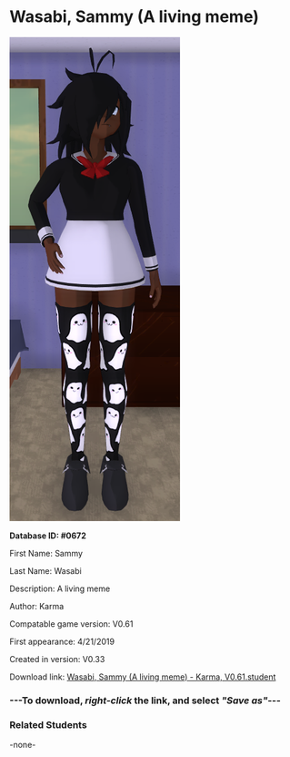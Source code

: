 # Wasabi, Sammy (A living meme)

<img src="../../Files/Images/Wasabi, Sammy (A living meme).png" title="Wasabi, Sammy (A living meme) - Karma, V0.61">

**Database ID: #0672**

First Name: Sammy

Last Name: Wasabi

Description: A living meme

Author: Karma

Compatable game version: V0.61

First appearance: 4/21/2019

Created in version: V0.33

Download link: <a href="https://raw.githubusercontent.com/Arbiter1223/Daigaku-Gurashi-Custom-Students/master/Files/Student%20Files/Wasabi%2C%20Sammy%20(A%20living%20meme)%20-%20Karma%2C%20V0.61.student">Wasabi, Sammy (A living meme) - Karma, V0.61.student</a>

### ---**To download, _right-click_ the link, and select _"Save as"_**---

### Related Students

-none-
